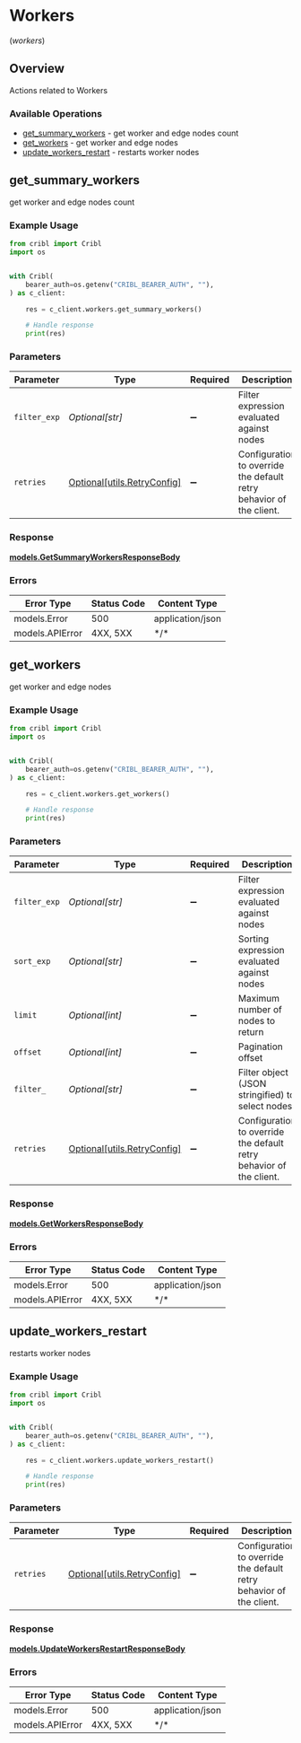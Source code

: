 # Workers
(*workers*)

## Overview

Actions related to Workers

### Available Operations

* [get_summary_workers](#get_summary_workers) - get worker and edge nodes count
* [get_workers](#get_workers) - get worker and edge nodes
* [update_workers_restart](#update_workers_restart) - restarts worker nodes

## get_summary_workers

get worker and edge nodes count

### Example Usage

```python
from cribl import Cribl
import os


with Cribl(
    bearer_auth=os.getenv("CRIBL_BEARER_AUTH", ""),
) as c_client:

    res = c_client.workers.get_summary_workers()

    # Handle response
    print(res)

```

### Parameters

| Parameter                                                           | Type                                                                | Required                                                            | Description                                                         |
| ------------------------------------------------------------------- | ------------------------------------------------------------------- | ------------------------------------------------------------------- | ------------------------------------------------------------------- |
| `filter_exp`                                                        | *Optional[str]*                                                     | :heavy_minus_sign:                                                  | Filter expression evaluated against nodes                           |
| `retries`                                                           | [Optional[utils.RetryConfig]](../../models/utils/retryconfig.md)    | :heavy_minus_sign:                                                  | Configuration to override the default retry behavior of the client. |

### Response

**[models.GetSummaryWorkersResponseBody](../../models/getsummaryworkersresponsebody.md)**

### Errors

| Error Type       | Status Code      | Content Type     |
| ---------------- | ---------------- | ---------------- |
| models.Error     | 500              | application/json |
| models.APIError  | 4XX, 5XX         | \*/\*            |

## get_workers

get worker and edge nodes

### Example Usage

```python
from cribl import Cribl
import os


with Cribl(
    bearer_auth=os.getenv("CRIBL_BEARER_AUTH", ""),
) as c_client:

    res = c_client.workers.get_workers()

    # Handle response
    print(res)

```

### Parameters

| Parameter                                                           | Type                                                                | Required                                                            | Description                                                         |
| ------------------------------------------------------------------- | ------------------------------------------------------------------- | ------------------------------------------------------------------- | ------------------------------------------------------------------- |
| `filter_exp`                                                        | *Optional[str]*                                                     | :heavy_minus_sign:                                                  | Filter expression evaluated against nodes                           |
| `sort_exp`                                                          | *Optional[str]*                                                     | :heavy_minus_sign:                                                  | Sorting expression evaluated against nodes                          |
| `limit`                                                             | *Optional[int]*                                                     | :heavy_minus_sign:                                                  | Maximum number of nodes to return                                   |
| `offset`                                                            | *Optional[int]*                                                     | :heavy_minus_sign:                                                  | Pagination offset                                                   |
| `filter_`                                                           | *Optional[str]*                                                     | :heavy_minus_sign:                                                  | Filter object (JSON stringified) to select nodes                    |
| `retries`                                                           | [Optional[utils.RetryConfig]](../../models/utils/retryconfig.md)    | :heavy_minus_sign:                                                  | Configuration to override the default retry behavior of the client. |

### Response

**[models.GetWorkersResponseBody](../../models/getworkersresponsebody.md)**

### Errors

| Error Type       | Status Code      | Content Type     |
| ---------------- | ---------------- | ---------------- |
| models.Error     | 500              | application/json |
| models.APIError  | 4XX, 5XX         | \*/\*            |

## update_workers_restart

restarts worker nodes

### Example Usage

```python
from cribl import Cribl
import os


with Cribl(
    bearer_auth=os.getenv("CRIBL_BEARER_AUTH", ""),
) as c_client:

    res = c_client.workers.update_workers_restart()

    # Handle response
    print(res)

```

### Parameters

| Parameter                                                           | Type                                                                | Required                                                            | Description                                                         |
| ------------------------------------------------------------------- | ------------------------------------------------------------------- | ------------------------------------------------------------------- | ------------------------------------------------------------------- |
| `retries`                                                           | [Optional[utils.RetryConfig]](../../models/utils/retryconfig.md)    | :heavy_minus_sign:                                                  | Configuration to override the default retry behavior of the client. |

### Response

**[models.UpdateWorkersRestartResponseBody](../../models/updateworkersrestartresponsebody.md)**

### Errors

| Error Type       | Status Code      | Content Type     |
| ---------------- | ---------------- | ---------------- |
| models.Error     | 500              | application/json |
| models.APIError  | 4XX, 5XX         | \*/\*            |